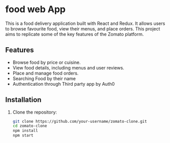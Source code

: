 # food web App

This is a food delivery application built with React and Redux. It allows users to browse favourite food, view their menus, and place orders. This project aims to replicate some of the key features of the Zomato platform.

## Features

- Browse food by price or cuisine.
- View food details, including menus and user reviews.
- Place and manage food orders.
- Searching Food by their name
- Authentication through Third party app by Auth0
  
## Installation

1. Clone the repository:

   ```bash
   git clone https://github.com/your-username/zomato-clone.git
   cd zomato-clone
   npm install
   npm start
   ```
